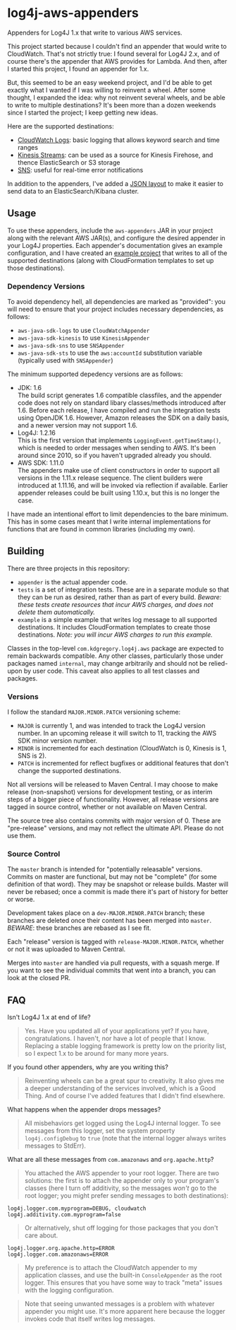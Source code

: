 # log4j-aws-appenders

Appenders for Log4J 1.x that write to various AWS services.

This project started because I couldn't find an appender that would write to CloudWatch.
That's not strictly true: I found several for Log4J 2.x, and of course there's the
appender that AWS provides for Lambda. And then, after I started this project, I found
an appender for 1.x.

But, this seemed to be an easy weekend project, and I'd be able to get exactly what I
wanted if I was willing to reinvent a wheel. After some thought, I expanded the idea:
why not reinvent several wheels, and be able to write to multiple destinations? It's
been more than a dozen weekends since I started the project; I keep getting new ideas.

Here are the supported destinations:

* [CloudWatch Logs](docs/cloudwatch.md): basic logging that allows keyword search and time ranges
* [Kinesis Streams](docs/kinesis.md): can be used as a source for Kinesis Firehose, and thence ElasticSearch or S3 storage
* [SNS](docs/sns.md): useful for real-time error notifications

In addition to the appenders, I've added a [JSON layout](docs/jsonlayout.md) to make
it easier to send data to an ElasticSearch/Kibana cluster.


## Usage

To use these appenders, include the `aws-appenders` JAR in your project along with the
relevant AWS JAR(s), and configure the desired appender in your Log4J properties. Each
appender's documentation gives an example configuration, and I have created an [example
project](example) that writes to all of the supported destinations (along with
CloudFormation templates to set up those destinations).


### Dependency Versions

To avoid dependency hell, all dependencies are marked as "provided": you will need
to ensure that your project includes necessary dependencies, as follows:

* `aws-java-sdk-logs` to use `CloudWatchAppender`
* `aws-java-sdk-kinesis` to use `KinesisAppender`
* `aws-java-sdk-sns` to use `SNSAppender`
* `aws-java-sdk-sts` to use the `aws:accountId` substitution variable (typically used with `SNSAppender`)

The minimum supported depedency versions are as follows:

* JDK: 1.6  
  The build script generates 1.6 compatible classfiles, and the appender code
  does not rely on standard libary classes/methods introduced after 1.6. Before
  each release, I have compiled and run the integration tests using OpenJDK 1.6.
  However, Amazon releases the SDK on a daily basis, and a newer version may not
  support 1.6.
* Log4J: 1.2.16  
  This is the first version that implements `LoggingEvent.getTimeStamp()`, which
  is needed to order messages when sending to AWS. It's been around since 2010,
  so if you haven't upgraded already you should.
* AWS SDK: 1.11.0  
  The appenders make use of client constructors in order to support all versions
  in the 1.11.x release sequence. The client builders were introduced at 1.11.16,
  and will be invoked via reflection if available. Earlier appender releases
  could be built using 1.10.x, but this is no longer the case.

I have made an intentional effort to limit dependencies to the bare minimum. This
has in some cases meant that I write internal implementations for functions that
are found in common libraries (including my own).


## Building

There are three projects in this repository:

* `appender` is the actual appender code.
* `tests` is a set of integration tests. These are in a separate module so that they
  can be run as desired, rather than as part of every build. *Beware: these tests
  create resources that incur AWS charges, and does not delete them automatically.*
* `example` is a simple example that writes log message to all supported destinations.
  It includes CloudFormation templates to create those destinations. *Note: you will
  incur AWS charges to run this example.*

Classes in the top-level `com.kdgregory.log4j.aws` package are expected to remain backwards
compatible. Any other classes, particularly those under packages named `internal`, may
change arbitrarily and should not be relied-upon by user code. This caveat also applies
to all test classes and packages.


### Versions

I follow the standard `MAJOR.MINOR.PATCH` versioning scheme:

* `MAJOR` is currently 1, and was intended to track the Log4J version number. In an upcoming
  release it will switch to 11, tracking the AWS SDK minor version number.
* `MINOR` is incremented for each destination (CloudWatch is 0, Kinesis is 1, SNS is 2).
* `PATCH` is incremented for reflect bugfixes or additional features that don't change the
  supported destinations.
  
Not all versions will be released to Maven Central. I may choose to make release (non-snapshot)
versions for development testing, or as interim steps of a bigger piece of functionality. However,
all release versions are tagged in source control, whether or not available on Maven Central.

The source tree also contains commits with major version of 0. These are "pre-release" versions,
and may not reflect the ultimate API. Please do not use them.


### Source Control

The `master` branch is intended for "potentially releasable" versions. Commits on master
are functional, but may not be "complete" (for some definition of that word). They may be
snapshot or release builds. Master will never be rebased; once a commit is made there it's
part of history for better or worse.

Development takes place on a `dev-MAJOR.MINOR.PATCH` branch; these branches are deleted
once their content has been merged into `master`. *BEWARE*: these branches are rebased
as I see fit.

Each "release" version is tagged with `release-MAJOR.MINOR.PATCH`, whether or not it was
uploaded to Maven Central.

Merges into `master` are handled via pull requests, with a squash merge. If you want to see
the individual commits that went into a branch, you can look at the closed PR.


## FAQ

Isn't Log4J 1.x at end of life?

> Yes. Have you updated all of your applications yet? If you have, congratulations.
  I haven't, nor have a lot of people that I know. Replacing a stable logging
  framework is pretty low on the priority list, so I expect 1.x to be around for
  many more years.

If you found other appenders, why are you writing this?

> Reinventing wheels can be a great spur to creativity. It also gives me a deeper
  understanding of the services involved, which is a Good Thing. And of course I've
  added features that I didn't find elsewhere.

What happens when the appender drops messages?

> All misbehaviors get logged using the Log4J internal logger. To see messages from
  this logger, set the system property `log4j.configDebug` to `true` (note that the
  internal logger always writes messages to StdErr).

What are all these messages from `com.amazonaws` and `org.apache.http`?

> You attached the AWS appender to your root logger. There are two solutions: the first
  is to attach the appender only to your program's classes (here I turn off additivity,
  so the messages _won't_ go to the root logger; you might prefer sending messages to
  both destinations):

    log4j.logger.com.myprogram=DEBUG, cloudwatch
    log4j.additivity.com.myprogram=false

> Or alternatively, shut off logging for those packages that you don't care about.

    log4j.logger.org.apache.http=ERROR
    log4j.logger.com.amazonaws=ERROR

> My preference is to attach the CloudWatch appender to my application classes, and use
  the built-in `ConsoleAppender` as the root logger. This ensures that you have some
  way to track "meta" issues with the logging configuration.

> Note that seeing unwanted messages is a problem with whatever appender you might use.
  It's more apparent here because the logger invokes code that itself writes log messages.
